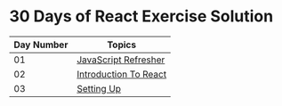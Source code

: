 # 30 Days of React Exercise Solution
| Day Number | Topics
|--- | ---|
|01 |[JavaScript Refresher](https://github.com/MelihKrts/30-Days-Of-React-Solution/tree/main/Day_01_Solution_(Javascript_Refresher))| 
|02  |[Introduction To React](https://github.com/MelihKrts/30-Days-Of-React-Solution/tree/main/Day_02_Introduction_To_React/Exercise_Solution)|
|03 | [Setting Up](https://github.com/MelihKrts/30-Days-Of-React-Solution/tree/main/Day_03_Setting_Up/Exercise_Solution)